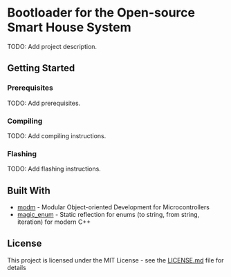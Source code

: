 # Bootloader for the Open-source Smart House System
TODO: Add project description.

## Getting Started

### Prerequisites
TODO: Add prerequisites.

### Compiling
TODO: Add compiling instructions.

### Flashing
TODO: Add flashing instructions.

## Built With
* [modm](https://github.com/modm-io/modm) - Modular Object-oriented Development for Microcontrollers
* [magic_enum](https://github.com/Neargye/magic_enum) - Static reflection for enums (to string, from string, iteration) for modern C++

## License
This project is licensed under the MIT License - see the [LICENSE.md](LICENSE.md) file for details
